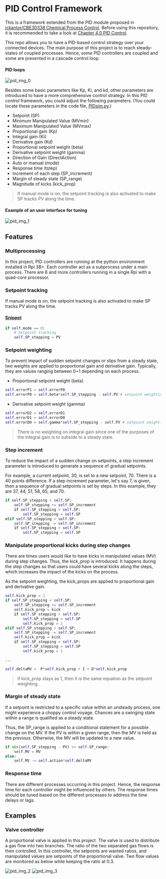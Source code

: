 # PID Control Framework
This is a framework extended from the PID module proposed in [jckantor/CBE30338 Chemical Process Control](https://github.com/jckantor/CBE30338.git).
Before using this repository, it is recommended to take a look at [Chapter 4.0 PID Control](https://jckantor.github.io/CBE30338/04.00-PID_Control.html).

This repo allows you to have a PID-based control strategy over your connected devices.
The main purpose of this project is to reach steady-states of coupled processes.
Hence, some PID controllers are coupled and some are presented in a cascade control loop. 
#### PID loops
![pid_img_0](https://i.imgur.com/rHLQgGv.png)

Besides some basic parameters like Kp, Ki, and kd, other parameters are introduced to have a more comprehensive control strategy. In this PID control framework, you could adjust the following parameters. (You could locate these parameters in the code file, [PIDsim.py](https://github.com/PeterTsungYu/dev_iot/blob/dev/PIDsim.py).)
- Setpoint (SP)
- Minimum Manipulated Value (MVmin)
- Maximum Manipulated Value (MVmax)
- Proportional gain (Kp)
- Integral gain (Ki)
- Derivative gain (Kd)
- Proportional setpoint weight (beta)
- Derivative setpoint weight (gamma)
- Direction of Gain (DirectAction)
- Auto or manual (mode) 
- Response time (tstep)
- Increment of each step (SP_increment)
- Margin of steady state (SP_range)
- Magnitude of kicks (kick_prop)

> If manual mode is on, the setpoint tracking is also activated to make SP tracks PV along the time.

#### Example of an user interface for tuning
![pid_img_1](https://i.imgur.com/oDoADc2.png)

## Features
### Multiprocessing
In this project, PID controllers are running at the python environment installed in Rpi 3B+.
Each controller act as a subprocess under a main process.
There are 6 and more controllers running in a single Rpi with a quad-core processor.

### Setpoint tracking
If manual mode is on, the setpoint tracking is also activated to make SP tracks PV along the time.
#### [Snippet](https://github.com/PeterTsungYu/dev_iot/blob/faaae0b20436e31ef187fba7f2436a747c19b041/PIDsim.py#L304)
```python
if self.mode == 0:
    # Setpoint tracking
    self.SP_stepping = PV
```

### Setpoint weighting
To prevent impact of sudden setpoint changes or slips from a steady state, two weights are applied to proportional gain and derivative gain.
Typically, they are values ranging between 0~1 depending on each process.

- Proportional setpoint weight (beta)
```python
self.errorP1 = self.errorP0
self.errorP0 = self.beta*self.SP_stepping - self.PV # setpoint weighting
```

- Derivative setpoint weight (gamma)
```python
self.errorD2 = self.errorD1
self.errorD1 = self.errorD0
self.errorD0 = self.gamma*self.SP_stepping - self.PV # setpoint weighting
```

> There is no weighting on integral gain since one of the purposes of the integral gain is to subside to a steady state.

### Step increment
To reduce the impact of a sudden change on setpoints, a step increment parameter is introduced to generate a sequence of gradual setpoints.

For example, a current setpoint, 30, is set to a new setpoint, 70.
There is a 40 points difference.
If a step increment parameter, let's say 7, is given, then a sequence of gradual setpoints is set by steps.
In this example, they are 37, 44, 51, 58, 65, and 70.

```python
if self.SP_stepping < self.SP:
    self.SP_stepping += self.SP_increment
    if self.SP_stepping > self.SP:
        self.SP_stepping = self.SP
elif self.SP_stepping > self.SP:
    self.SP_stepping -= self.SP_increment
    if self.SP_stepping < self.SP:
        self.SP_stepping = self.SP 
```

### Manipulate proportional kicks during step changes 
There are times users would like to have kicks in manipulated values (MV) during step changes.
Thus, the kick_prop is introduced. It happens during the step changes so that users could have several kicks along the steps, which increases the impact of the kicks on the process.

As the setpoint weighting, the kick_props are applied to proportional gain and derivative gain.

```python
self.kick_prop = 1
if self.SP_stepping < self.SP:
    self.SP_stepping += self.SP_increment
    self.kick_prop = kick
    if self.SP_stepping > self.SP:
        self.SP_stepping = self.SP
        self.kick_prop = 1
elif self.SP_stepping > self.SP:
    self.SP_stepping -= self.SP_increment
    self.kick_prop = kick
    if self.SP_stepping < self.SP:
        self.SP_stepping = self.SP 
        self.kick_prop = 1 

...

self.deltaMV =  P*self.kick_prop + I + D*self.kick_prop
```

> if kick_prop stays as 1, then it is the same equation as the setpoint weighting.

### Margin of steady state
If a setpoint is restricted to a specific value within an unsteady process, one might experience a choppy control voyage.
Chances are a swinging state within a range is qualified as a steady state. 

Thus, the SP_range is applied to a conditional statement for a possible change on the MV.
If the PV is within a given range, then the MV is held as the previous.
Otherwise, the MV will be updated to a new value.

```python
if abs(self.SP_stepping - PV) <= self.SP_range:
    self.MV = MV
else:
    self.MV -= self.action*self.deltaMV
```

### Response time
There are different processes occurring in this project. Hence, the response time for each controller might be influenced by others.
The response times should be tuned based on the different processes to address the time delays or lags.

## Examples
### Valve controller 
A proportional valve is applied in this project. 
The valve is used to distribute a gas flow into two branches.
The ratio of the two separated gas flows is then controlled.
In this controller, the setpoints are wanted ratios, and manipulated values are setpoints of the proportional valve.
Two flow values are monitored as below while keeping the ratio at 0.3.

![pid_img_2](https://i.imgur.com/rvOjZq2.gif)
![pid_img_3](https://i.imgur.com/a2os7RM.gif)
